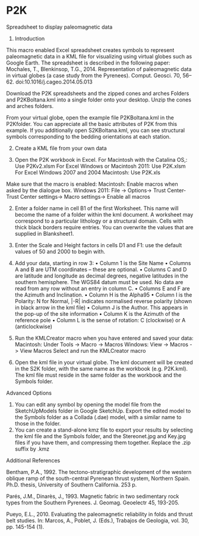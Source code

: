 # P2K
Spreadsheet to display paleomagnetic data


1. Introduction

This macro enabled Excel spreadsheet creates symbols to represent paleomagnetic data in a KML file for visualizing using virtual globes such as Google Earth. The spreadsheet is described in the following paper:
Mochales, T., Blenkinsop, T.G., 2014. Representation of paleomagnetic data in virtual globes (a case study from the Pyrenees). Comput. Geosci. 70, 56–62. doi:10.1016/j.cageo.2014.05.013

Download the P2K spreadsheets and the zipped cones and arches Folders and P2KBoltana.kml into a single folder onto your desktop. Unzip the cones and arches folders.

From your virtual globe, open the example file P2KBoltana.kml in the P2Kfolder. You can appreciate all the basic attributes of P2K from this example. If you additionally open S2KBoltana.kml, you can see structural symbols corresponding to the bedding orientations at each station.


2. Create a KML file from your own data

1.	Open the P2K workbook in Excel.
For Macintosh with the Catalina OS,: Use P2Kv2.xlsm
For Excel Windows or Macintosh 2011: Use P2K.xlsm
For Excel Windows 2007 and 2004 Macintosh: Use P2K.xls

Make sure that the macro is enabled:
Macintosh: Enable macros when asked by the dialogue box.
Windows 2011: File -> Options-> Trust Center-Trust Center settings-> Macro settings-> Enable all macros

2.	Enter a folder name in cell B1 of the first Worksheet. This name will become the name of a folder within the kml document. A worksheet may correspond to a particular lithology or a structural domain. Cells with thick black borders require entries. You can overwrite the values that are supplied in Blanksheet1.

3.	Enter the Scale and Height factors in cells D1 and F1: use the default values of 50 and 2000 to begin with.

4. 	Add your data, starting in row 3:
•	Column 1 is the Site Name
•	Columns A and B are UTM coordinates – these are optional.
•	Columns C and D are latitude and longitude as decimal degrees, negative latitudes in the southern hemisphere. The WGS84 datum must be used. No data are read from any row without an entry in column C.
•	Columns E and F are the Azimuth and Inclination. 
•	Column H is the Alpha95
•	Column I is the Polarity: N for Normal, |-R| indicates normalised reverse polarity (shown in black arrow in the kml file)
•	Column J is the Author. This appears in the pop-up of the site information
•	Column K is the Azimuth of the reference pole
•	Column L is the sense of rotation: C (clockwise) or A (anticlockwise)


8. 	Run the KMLCreator macro when you have entered and saved your data: 
Macintosh: Under Tools -> Macro -> Macros
Windows: View -> Macros -> View Macros
Select and run the KMLCreator macro

9. 	Open the kml file in your virtual globe. The kml document will be created in the S2K folder, with the same name as the workbook (e.g. P2K.kml). The kml file must reside in the same folder as the workbook and the Symbols folder.


Advanced Options

1.	You can edit any symbol by opening the model file from the SketchUpModels folder in Google SketchUp. Export the edited model to the Symbols folder as a Collada (.dae) model, with a similar name to those in the folder.
2.	You can create a stand-alone kmz file to export your results by selecting the kml file and the Symbols folder, and the Stereonet.jpg and Key.jpg files if you have them, and compressing them together. Replace the .zip suffix by .kmz


Additional References

Bentham, P.A., 1992. The tectono-stratigraphic development of the western oblique
 ramp of the south-central Pyrenean thrust system, Northern Spain. Ph.D. thesis,
 University of Southern California. 253 p.

Parés, J.M., Dinarès, J., 1993. Magnetic fabric in two sedimentary rock types from the
 Southern Pyrenees. J. Geomag. Geoelectr 45, 193-205.

Pueyo, E.L., 2010. Evaluating the paleomagnetic reliability in folds and thrust belt
 studies. In: Marcos, A., Poblet, J. (Eds.), Trabajos de Geologia, vol. 30, pp. 145-154 (1).


